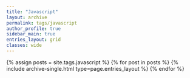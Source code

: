 ```yaml
---
title: "Javascript"
layout: archive
permalink: tags/javascript
author_profile: true
sidebar_main: true
entries_layout: grid
classes: wide
---
```


{% assign posts = site.tags.javascript %} {% for post in posts %} {% include archive-single.html type=page.entries_layout
%} {% endfor %}
